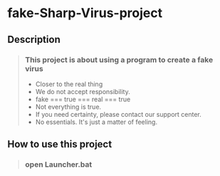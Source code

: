 # fake-Sharp-Virus-project

## Description
>
>### This project is about using a program to create a fake virus
>
>+ Closer to the real thing
>+ We do not accept responsibility.
>+ fake === true === real === true
>+ Not everything is true.
>+ If you need certainty, please contact our support center.
>+ No essentials. It's just a matter of feeling.

## How to use this project

>### open Launcher.bat
